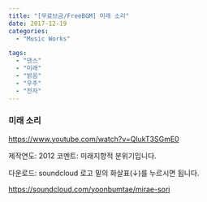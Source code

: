 ```yaml
---
title: "[무료브금/FreeBGM] 미래 소리"
date: 2017-12-19
categories: 
  - "Music Works"

tags: 
  - "댄스"
  - "미래"
  - "밝음"
  - "우주"
  - "전자"
---
```


### 미래 소리

https://www.youtube.com/watch?v=QlukT3SGmE0

제작연도: 2012 코멘트: 미래지향적 분위기입니다.

다운로드: soundcloud 로고 밑의 화살표(↓)를 누르시면 됩니다.

https://soundcloud.com/yoonbumtae/mirae-sori
